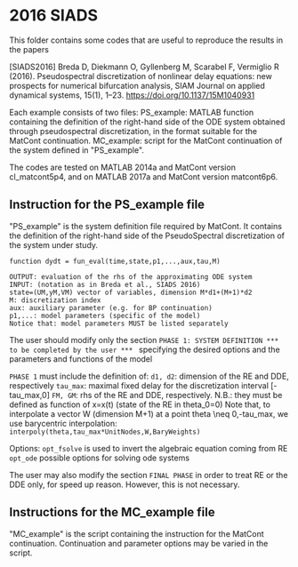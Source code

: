 # 2016 SIADS

This folder contains some codes that are useful to reproduce the results in the papers

[SIADS2016] Breda D, Diekmann O, Gyllenberg M, Scarabel F, Vermiglio R (2016). Pseudospectral discretization of nonlinear delay equations: new prospects for numerical bifurcation analysis, SIAM Journal on applied dynamical systems, 15(1), 1–23. https://doi.org/10.1137/15M1040931 

Each example consists of two files:
PS_example: MATLAB function containing the definition of the right-hand side of the ODE system obtained through pseudospectral discretization, in the format suitable for the MatCont continuation.
MC_example: script for the MatCont continuation of the system defined in "PS_example".

The codes are tested on MATLAB 2014a and MatCont version cl_matcont5p4, 
and on MATLAB 2017a and MatCont version matcont6p6.

## Instruction for the PS_example file
"PS_example" is the system definition file required by MatCont. 
It contains the definition of the right-hand side of the PseudoSpectral discretization of the system under study.

    function dydt = fun_eval(time,state,p1,...,aux,tau,M)
    
    OUTPUT: evaluation of the rhs of the approximating ODE system
    INPUT: (notation as in Breda et al., SIADS 2016)
    state=(UM,yM,VM) vector of variables, dimension M*d1+(M+1)*d2
    M: discretization index
    aux: auxiliary parameter (e.g. for BP continuation)
    p1,...: model parameters (specific of the model) 
    Notice that: model parameters MUST be listed separately
   
The user should modify only the section
`PHASE 1: SYSTEM DEFINITION *** to be completed by the user *** `
specifying the desired options and the parameters and functions of the model
   
`PHASE 1` must include the definition of:
`d1, d2`: dimension of the RE and DDE, respectively
`tau_max`: maximal fixed delay for the discretization interval [-tau_max,0]
`FM, GM`: rhs of the RE and DDE, respectively. N.B.: they must be defined as function of x=x(t) (state of the RE in theta_0=0)
Note that, to interpolate a vector W (dimension M+1) at a point theta \neq 0,-tau_max, we use barycentric interpolation: `interpoly(theta,tau_max*UnitNodes,W,BaryWeights)`
   
Options:
`opt_fsolve` is used to invert the algebraic equation coming from RE
`opt_ode` possible options for solving ode systems

The user may also modify the section `FINAL PHASE` in order to treat RE or the DDE only, for speed up reason.
However, this is not necessary.


## Instructions for the MC_example file
"MC_example" is the script containing the instruction for the MatCont continuation.
Continuation and parameter options may be varied in the script.
